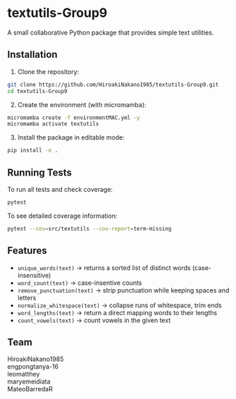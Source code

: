 # textutils-Group9
 A small collaborative Python package that provides simple text utilities.

## Installation

1. Clone the repository:
```bash
git clone https://github.com/HiroakiNakano1985/textutils-Group9.git
cd textutils-Group9
```

2. Create the environment (with micromamba):
```bash
micromamba create -f environmentMAC.yml -y
micromamba activate textutils
```

3. Install the package in editable mode:

```bash
pip install -e .
```

## Running Tests

To run all tests and check coverage:

```bash
pytest
```

To see detailed coverage information:

```bash
pytest --cov=src/textutils --cov-report=term-missing
```

## Features

* `unique_words(text)` → returns a sorted list of distinct words (case-insensitive)
* `word_count(text)` → case-insentive counts
* `remove_punctuation(text)` → strip punctuation while keeping spaces and letters
* `normalize_whitespace(text)` → collapse runs of whitespace, trim ends
* `word_lengths(text)` → return a direct mapping words to their lengths
* `count_vowels(text)` → count vowels in the given text


## Team

HiroakiNakano1985  
engpongtanya-16  
leomatthey  
maryemeidiata  
MateoBarredaR  
